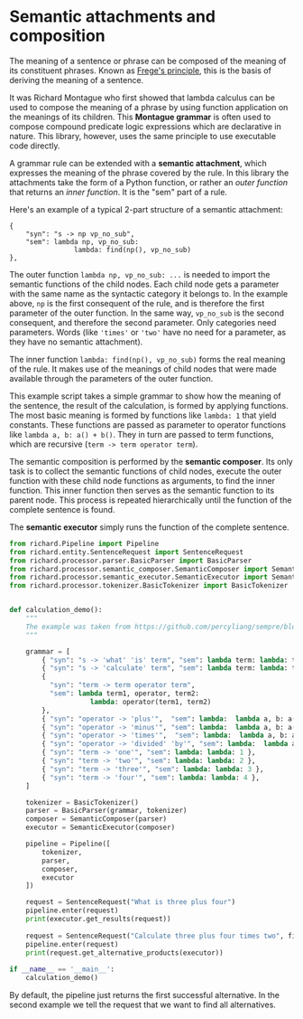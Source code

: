 # Semantic attachments and composition

The meaning of a sentence or phrase can be composed of the meaning of its constituent phrases. Known as [Frege's principle](https://en.wikipedia.org/wiki/Principle_of_compositionality), this is the basis of deriving the meaning of a sentence.

It was Richard Montague who first showed that lambda calculus can be used to compose the meaning of a phrase by using function application on the meanings of its children. This __Montague grammar__ is often used to compose compound predicate logic expressions which are declarative in nature. This library, however, uses the same principle to use executable code directly.

A grammar rule can be extended with a __semantic attachment__, which expresses the meaning of the phrase covered by the rule. In this library the attachments take the form of a Python function, or rather an _outer function_ that returns an _inner function_. It is the "sem" part of a rule.

Here's an example of a typical 2-part structure of a semantic attachment:

    { 
        "syn": "s -> np vp_no_sub", 
        "sem": lambda np, vp_no_sub: 
                    lambda: find(np(), vp_no_sub) 
    },

The outer function `lambda np, vp_no_sub: ...` is needed to import the semantic functions of the child nodes. Each child node gets a parameter with the same name as the syntactic category it belongs to. In the example above, `np` is the first consequent of the rule, and is therefore the first parameter of the outer function. In the same way, `vp_no_sub` is the second consequent, and therefore the second parameter. Only categories need parameters. Words (like `'times'` or `'two'` have no need for a parameter, as they have no semantic attachment).

The inner function `lambda: find(np(), vp_no_sub)` forms the real meaning of the rule. It makes use of the meanings of child nodes that were made available through the parameters of the outer function.

This example script takes a simple grammar to show how the meaning of the sentence, the result of the calculation, is formed by applying functions. The most basic meaning is formed by functions like `lambda: 1` that yield constants. These functions are passed as parameter to operator functions like `lambda a, b: a() + b()`. They in turn are passed to term functions, which are recursive (`term -> term operator term`).

The semantic composition is performed by the __semantic composer__. Its only task is to collect the semantic functions of child nodes, execute the outer function with these child node functions as arguments, to find the inner function. This inner function then serves as the semantic function to its parent node. This process is repeated hierarchically until the function of the complete sentence is found.

The __semantic executor__ simply runs the function of the complete sentence.

~~~python
from richard.Pipeline import Pipeline
from richard.entity.SentenceRequest import SentenceRequest
from richard.processor.parser.BasicParser import BasicParser
from richard.processor.semantic_composer.SemanticComposer import SemanticComposer
from richard.processor.semantic_executor.SemanticExecutor import SemanticExecutor
from richard.processor.tokenizer.BasicTokenizer import BasicTokenizer


def calculation_demo():
    """
    The example was taken from https://github.com/percyliang/sempre/blob/master/TUTORIAL.md
    """

    grammar = [
        { "syn": "s -> 'what' 'is' term", "sem": lambda term: lambda: term() },
        { "syn": "s -> 'calculate' term", "sem": lambda term: lambda: term() },
        { 
          "syn": "term -> term operator term", 
          "sem": lambda term1, operator, term2: 
                    lambda: operator(term1, term2) 
        },
        { "syn": "operator -> 'plus'",  "sem": lambda:  lambda a, b: a() + b() },
        { "syn": "operator -> 'minus'", "sem": lambda:  lambda a, b: a() - b() },
        { "syn": "operator -> 'times'",  "sem": lambda:  lambda a, b: a() * b() },
        { "syn": "operator -> 'divided' 'by'", "sem": lambda:  lambda a, b: a() / b() },
        { "syn": "term -> 'one'", "sem": lambda: lambda: 1 },
        { "syn": "term -> 'two'", "sem": lambda: lambda: 2 },
        { "syn": "term -> 'three'", "sem": lambda: lambda: 3 },
        { "syn": "term -> 'four'", "sem": lambda: lambda: 4 },
    ]

    tokenizer = BasicTokenizer()
    parser = BasicParser(grammar, tokenizer)
    composer = SemanticComposer(parser)
    executor = SemanticExecutor(composer)

    pipeline = Pipeline([
        tokenizer,
        parser,
        composer,
        executor
    ])

    request = SentenceRequest("What is three plus four")
    pipeline.enter(request)
    print(executor.get_results(request))
    
    request = SentenceRequest("Calculate three plus four times two", find_all=True)
    pipeline.enter(request)
    print(request.get_alternative_products(executor))
    
if __name__ == '__main__':
    calculation_demo()
~~~

By default, the pipeline just returns the first successful alternative. In the second example we tell the request that we want to find all alternatives.
